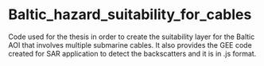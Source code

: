 # Baltic_hazard_suitability_for_cables
Code used for the thesis in order to create the suitability layer for the Baltic AOI that involves multiple submarine cables.
It also provides the GEE code created for SAR application to detect the backscatters and it is in .js format.
